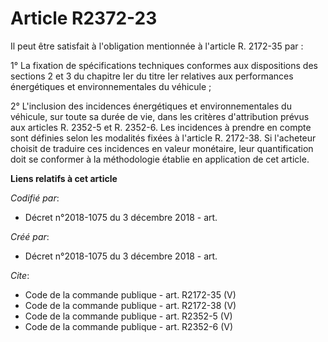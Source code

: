 # Article R2372-23

Il peut être satisfait à l'obligation mentionnée à l'article R. 2172-35 par : 

1° La fixation de spécifications techniques conformes aux dispositions des sections 2 et 3 du chapitre Ier du titre Ier
relatives aux performances énergétiques et environnementales du véhicule ; 

2° L'inclusion des incidences énergétiques et environnementales du véhicule, sur toute sa durée de vie, dans les critères
d'attribution prévus aux articles R. 2352-5 et R. 2352-6. Les incidences à prendre en compte sont définies selon les
modalités fixées à l'article R. 2172-38. Si l'acheteur choisit de traduire ces incidences en valeur monétaire, leur
quantification doit se conformer à la méthodologie établie en application de cet article.

**Liens relatifs à cet article**

_Codifié par_:

  - Décret n°2018-1075 du 3 décembre 2018 - art.

_Créé par_:

  - Décret n°2018-1075 du 3 décembre 2018 - art.

_Cite_:

  - Code de la commande publique - art. R2172-35 (V)
  - Code de la commande publique - art. R2172-38 (V)
  - Code de la commande publique - art. R2352-5 (V)
  - Code de la commande publique - art. R2352-6 (V)
